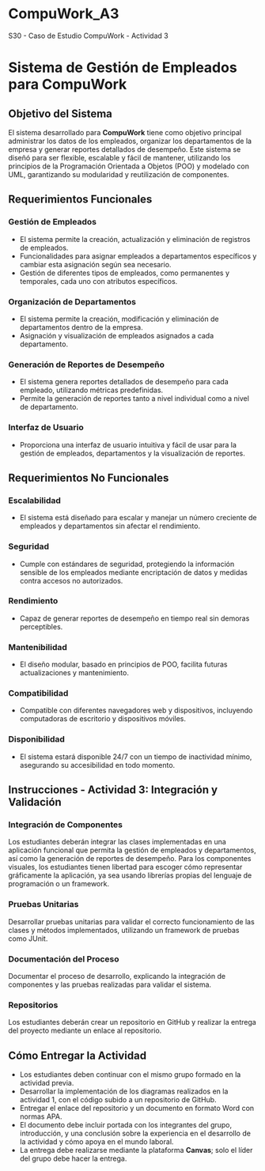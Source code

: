 # CompuWork_A3
S30 - Caso de Estudio CompuWork - Actividad 3

# Sistema de Gestión de Empleados para CompuWork

## Objetivo del Sistema
El sistema desarrollado para **CompuWork** tiene como objetivo principal administrar los datos de los empleados, organizar los departamentos de la empresa y generar reportes detallados de desempeño. Este sistema se diseñó para ser flexible, escalable y fácil de mantener, utilizando los principios de la Programación Orientada a Objetos (POO) y modelado con UML, garantizando su modularidad y reutilización de componentes.

## Requerimientos Funcionales

### Gestión de Empleados
- El sistema permite la creación, actualización y eliminación de registros de empleados.
- Funcionalidades para asignar empleados a departamentos específicos y cambiar esta asignación según sea necesario.
- Gestión de diferentes tipos de empleados, como permanentes y temporales, cada uno con atributos específicos.

### Organización de Departamentos
- El sistema permite la creación, modificación y eliminación de departamentos dentro de la empresa.
- Asignación y visualización de empleados asignados a cada departamento.

### Generación de Reportes de Desempeño
- El sistema genera reportes detallados de desempeño para cada empleado, utilizando métricas predefinidas.
- Permite la generación de reportes tanto a nivel individual como a nivel de departamento.

### Interfaz de Usuario
- Proporciona una interfaz de usuario intuitiva y fácil de usar para la gestión de empleados, departamentos y la visualización de reportes.

## Requerimientos No Funcionales

### Escalabilidad
- El sistema está diseñado para escalar y manejar un número creciente de empleados y departamentos sin afectar el rendimiento.

### Seguridad
- Cumple con estándares de seguridad, protegiendo la información sensible de los empleados mediante encriptación de datos y medidas contra accesos no autorizados.

### Rendimiento
- Capaz de generar reportes de desempeño en tiempo real sin demoras perceptibles.

### Mantenibilidad
- El diseño modular, basado en principios de POO, facilita futuras actualizaciones y mantenimiento.

### Compatibilidad
- Compatible con diferentes navegadores web y dispositivos, incluyendo computadoras de escritorio y dispositivos móviles.

### Disponibilidad
- El sistema estará disponible 24/7 con un tiempo de inactividad mínimo, asegurando su accesibilidad en todo momento.

## Instrucciones - Actividad 3: Integración y Validación

### Integración de Componentes
Los estudiantes deberán integrar las clases implementadas en una aplicación funcional que permita la gestión de empleados y departamentos, así como la generación de reportes de desempeño. Para los componentes visuales, los estudiantes tienen libertad para escoger cómo representar gráficamente la aplicación, ya sea usando librerías propias del lenguaje de programación o un framework.

### Pruebas Unitarias
Desarrollar pruebas unitarias para validar el correcto funcionamiento de las clases y métodos implementados, utilizando un framework de pruebas como JUnit.

### Documentación del Proceso
Documentar el proceso de desarrollo, explicando la integración de componentes y las pruebas realizadas para validar el sistema.

### Repositorios
Los estudiantes deberán crear un repositorio en GitHub y realizar la entrega del proyecto mediante un enlace al repositorio.

## Cómo Entregar la Actividad
- Los estudiantes deben continuar con el mismo grupo formado en la actividad previa.
- Desarrollar la implementación de los diagramas realizados en la actividad 1, con el código subido a un repositorio de GitHub.
- Entregar el enlace del repositorio y un documento en formato Word con normas APA.
- El documento debe incluir portada con los integrantes del grupo, introducción, y una conclusión sobre la experiencia en el desarrollo de la actividad y cómo apoya en el mundo laboral.
- La entrega debe realizarse mediante la plataforma **Canvas**; solo el líder del grupo debe hacer la entrega.


